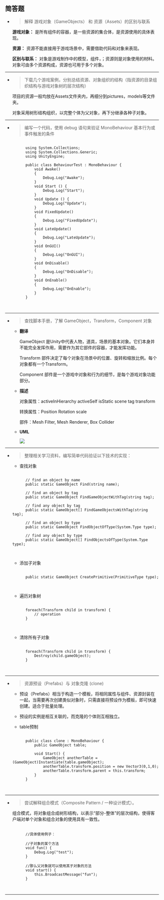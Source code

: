 ## 简答题

- > 解释 游戏对象（GameObjects） 和 资源（Assets）的区别与联系

    **游戏对象：** 是所有组件的容器，是一些资源的集合体，是资源使用的具体表现。

    **资源：** 资源不能直接用于游戏场景中，需要借助代码和对象来表现。

    **区别与联系：** 对象是游戏制作中的模型，组件，；资源则是对象使用的材料。对象可由多个资源构成，资源也可用于多个对象。

---

- > 下载几个游戏案例，分别总结资源、对象组织的结构（指资源的目录组织结构与游戏对象树的层次结构）

    项目的资源一般均放在Assets文件夹内，再细分到pictures，models等文件夹。

    对象采用树形结构组织，以完整个体为父对象，再下分继承各种子对象。

---

- > 编写一个代码，使用 debug 语句来验证 MonoBehaviour 基本行为或事件触发的条件

    <pre>
    <code>
        using System.Collections;
        using System.Collections.Generic;
        using UnityEngine;

        public class BehaviourTest : MonoBehaviour {
            void Awake()
            {
                Debug.Log("Awake");
            }
            void Start () {
                Debug.Log("Start");
            }
            void Update () {
                Debug.Log("Update");
            }
            void FixedUpdate()
            {
                Debug.Log("FixedUpdate");
            }
            void LateUpdate()
            {
                Debug.Log("LateUpdate");
            }
            void OnGUI()
            {
                Debug.Log("OnGUI");
            }
            void OnDisable()
            {
                Debug.Log("OnDisable");
            }
            void OnEnable()
            {
                Debug.Log("OnEnable");
            }
        }
    </code>
    </pre>

---

- > 查找脚本手册，了解 GameObject，Transform，Component 对象

    - **翻译**

        GameObject 是Unity中代表人物，道具，场景的基本对象。它们本身并不能完全发挥作用，需要作为其它部件的容器，才能发挥功能。

        Transform 部件决定了每个对象在场景中的位置、旋转和缩放比例。每个对象都有一个Transform。

        Component 部件是一个游戏中对象和行为的细节，是每个游戏对象功能部分。

    - **描述**

        对象属性：activeInHierarchy activeSelf isStatic scene tag transform

        转换属性：Position Rotation scale

        部件：Mesh Filter, Mesh Renderer, Box Collider

    - **UML**
    
      ![](/uml.png)
---

- > 整理相关学习资料，编写简单代码验证以下技术的实现：

    - 查找对象
    <pre>
    <code>
        // find an object by name
        public static GameObject Find(string name);

        // find an object by tag
        public static GameObject FindGameObjectWithTag(string tag);

        // find any object by tag
        public static GameObject[] FindGameObjectsWithTag(string tag);

        // find an object by type
        public static GameObject FindObjectOfType(System.Type type);

        // find any object by type
        public static GameObject[] FindObjectsOfType(System.Type type);
    </code>
    </pre>

    - 添加子对象
    <pre>
    <code>
        public static GameObject CreatePrimitive(PrimitiveType type);
    </code>
    </pre>

    - 遍历对象树
    <pre>
    <code>
        foreach(Transform child in transform) {
            // operation
        }
    </code>
    </pre>

    - 清除所有子对象
    <pre>
    <code>
        foreach(Transform child in transform) {
            Destroy(child.gameObject);
        }
    </code>
    </pre>

---

- > 资源预设（Prefabs）与 对象克隆 (clone)

    - 预设（Prefabs）相当于构造一个模板，将相同属性与组件、资源封装在一起，当需要再次创建类似对象时，只需直接将预设作为模板，即可快速创建。适合于批量处理。

    - 预设的实例是相互关联的，而克隆的个体则互相独立。

    - table预制
    <pre>
    <code>
        public class clone : MonoBehaviour {
            public GameObject table;

            void Start() {
                GameObject anotherTable = (GameObject)Instantiate(table.gameObject);
                anotherTable.transform.position = new Vector3(0,1,0);
                anotherTable.transform.parent = this.transform;
            }
        }
    </code>
    </pre>

---

- > 尝试解释组合模式（Composite Pattern / 一种设计模式）。

    组合模式，将对象组合成树形结构，以表示“部分-整体”的层次结构，使得客户端对单个对象和组合对象的使用具有一致性。

    <pre>
    <code>
        //具体使用例子：

        //子对象的某个方法
        void fun() {
            Debug.Log("test");
        }

        //那么父对象就可以使用其子对象的方法
        void start() {
            this.BroadcastMessage("fun");
        }
    </code>
    </pre>

---
